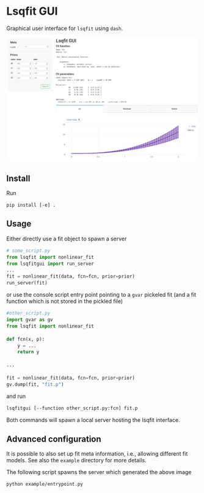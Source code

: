 # Lsqfit GUI

Graphical user interface for `lsqfit` using `dash`.

![GUI example generated by `example/entrypoint.py`](doc/static/gui-example.png)

## Install

Run
```
pip install [-e] .
```

## Usage

Either directly use a fit object to spawn a server
```python
# some_script.py
from lsqfit import nonlinear_fit
from lsqfitgui import run_server
...
fit = nonlinear_fit(data, fcn=fcn, prior=prior)
run_server(fit)
```
or use the console script entry point pointing to a `gvar` pickeled fit (and a fit function which is not stored in the pickled file)
```python
#other_script.py
import gvar as gv
from lsqfit import nonlinear_fit

def fcn(x, p):
    y = ...
    return y

...

fit = nonlinear_fit(data, fcn=fcn, prior=prior)
gv.dump(fit, "fit.p")
```
and run
```bash
lsqfitgui [--function other_script.py:fcn] fit.p
```

Both commands will spawn a local server hosting the lsqfit interface.

## Advanced configuration

It is possible to also set up fit meta information, i.e., allowing different fit models. See also the `example` directory for more details.

The following script spawns the server which generated the above image
```bash
python example/entrypoint.py
```
